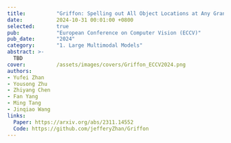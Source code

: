 ```yaml
---
title:          "Griffon: Spelling out All Object Locations at Any Granularity with Large Language Models"
date:           2024-10-31 00:01:00 +0800
selected:       true
pub:            "European Conference on Computer Vision (ECCV)"
pub_date:       "2024"
category:       "1. Large Multimodal Models"
abstract: >-
  TBD
cover:          /assets/images/covers/Griffon_ECCV2024.png
authors:
- Yufei Zhan
- Yousong Zhu
- Zhiyang Chen
- Fan Yang
- Ming Tang
- Jinqiao Wang
links:
  Paper: https://arxiv.org/abs/2311.14552
  Code: https://github.com/jefferyZhan/Griffon
---
```


